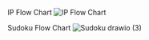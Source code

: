 
IP Flow Chart
![IP Flow Chart](https://github.com/user-attachments/assets/face1357-2a37-45cb-8e5f-5174cf960e47)

Sudoku Flow Chart
![Sudoku drawio (3)](https://github.com/user-attachments/assets/3a94e87b-e382-4804-a961-36c49b128a42)


